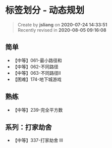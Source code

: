 标签划分 - 动态规划
===

> Create by **jsliang** on **2020-07-24 14:33:51**  
> Recently revised in **2020-08-05 09:16:08**

## 简单

* 【中等】061-最小路径和
* 【中等】062-不同路径
* 【中等】063-不同路径II
* 【困难】174-地下城游戏

## 熟练

* 【中等】239-完全平方数

## 系列：打家劫舍

* 【中等】337-打家劫舍 III